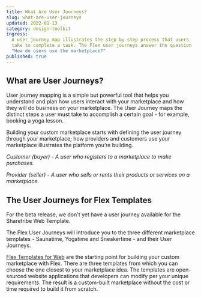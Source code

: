 ```yaml
---
title: What Are User Journeys?
slug: what-are-user-journeys
updated: 2022-01-13
category: design-toolkit
ingress:
  A user journey map illustrates the step by step process that users
  take to complete a task. The Flex user journeys answer the question
  "How do users use the marketplace?"
published: true
---
```


## What are User Journeys?

User journey mapping is a simple but powerful tool that helps you
understand and plan how users interact with your marketplace and how
they will do business on your marketplace. The User Journey maps the
distinct steps a user must take to accomplish a certain goal - for
example, booking a yoga lesson.

Building your custom marketplace starts with defining the user journey
through your marketplace; how providers and customers use your
marketplace illustrates the platform you’re building.

_Customer (buyer) - A user who registers to a marketplace to make
purchases._

_Provider (seller) - A user who sells or rents their products or
services on a marketplace._

## The User Journeys for Flex Templates

<info>

For the beta release, we don't yet have a user journey available for the
Sharetribe Web Template.

</info>

The Flex User Journeys will introduce you to the three different
marketplace templates - Saunatime, Yogatime and Sneakertime - and their
User Journeys.

[Flex Templates for Web](/operator-guides/concepts/#flex-templates-for-web-ftw)
are the starting point for building your custom marketplace with Flex.
There are three templates from which you can choose the one closest to
your marketplace idea. The templates are open-sourced website
applications that developers can modify per your unique requirements.
The result is a custom-built marketplace without the cost or time
required to build it from scratch.
